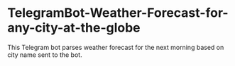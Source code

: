 # TelegramBot-Weather-Forecast-for-any-city-at-the-globe
This Telegram bot parses weather forecast for the next morning based on city name sent to the bot.
